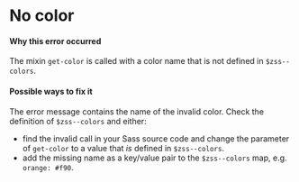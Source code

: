 # No color

#### Why this error occurred

The mixin `get-color` is called with a color name that is not defined in `$zss--colors`.

#### Possible ways to fix it

The error message contains the name of the invalid color. Check the definition of `$zss--colors` and either:

- find the invalid call in your Sass source code and change the parameter of `get-color` to a value that
_is_ defined in `$zss--colors`.
- add the missing name as a key/value pair to the `$zss--colors` map, e.g. `orange: #f90`.

